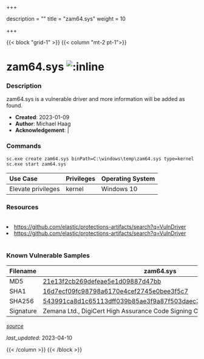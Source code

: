 +++

description = ""
title = "zam64.sys"
weight = 10

+++


{{< block "grid-1" >}}
{{< column "mt-2 pt-1">}}


# zam64.sys ![:inline](/images/twitter_verified.png) 


### Description

zam64.sys is a vulnerable driver and more information will be added as found.

- **Created**: 2023-01-09
- **Author**: Michael Haag
- **Acknowledgement**:  | [](https://twitter.com/)

### Commands

```
sc.exe create zam64.sys binPath=C:\windows\temp\zam64.sys type=kernel
sc.exe start zam64.sys
```

| Use Case | Privileges | Operating System | 
|:---- | ---- | ---- |
| Elevate privileges | kernel | Windows 10 |

### Resources
<br>
<li><a href=" https://github.com/elastic/protections-artifacts/search?q=VulnDriver"> https://github.com/elastic/protections-artifacts/search?q=VulnDriver</a></li>
<li><a href="https://github.com/elastic/protections-artifacts/search?q=VulnDriver">https://github.com/elastic/protections-artifacts/search?q=VulnDriver</a></li>
<br>

### Known Vulnerable Samples

| Filename | zam64.sys |
|:---- | ---- | 
| MD5 | <a href="https://www.virustotal.com/gui/file/21e13f2cb269defeae5e1d09887d47bb">21e13f2cb269defeae5e1d09887d47bb</a> |
| SHA1 | <a href="https://www.virustotal.com/gui/file/16d7ecf09fc98798a6170e4cef2745e0bee3f5c7">16d7ecf09fc98798a6170e4cef2745e0bee3f5c7</a> |
| SHA256 | <a href="https://www.virustotal.com/gui/file/543991ca8d1c65113dff039b85ae3f9a87f503daec30f46929fd454bc57e5a91">543991ca8d1c65113dff039b85ae3f9a87f503daec30f46929fd454bc57e5a91</a> |
| Signature | Zemana Ltd., DigiCert High Assurance Code Signing CA-1, DigiCert   |


[*source*](https://github.com/magicsword-io/LOLDrivers/tree/main/yaml/zam64.yaml)

*last_updated:* 2023-04-10








{{< /column >}}
{{< /block >}}
